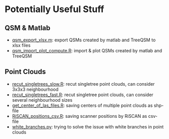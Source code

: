 # Potentially Useful Stuff

## QSM & Matlab

* <a href = "https://github.com/zoeschindler/misc/blob/main/qsm_export_xlsx.m">qsm_export_xlsx.m</a>: export QSMs created by matlab and TreeQSM to xlsx files<br>
* <a href = "https://github.com/zoeschindler/misc/blob/main/qsm_import_plot_compute.R">qsm_import_plot_compute.R</a>: import & plot QSMs created by matlab and TreeQSM<br>

## Point Clouds

* <a href = "https://github.com/zoeschindler/misc/blob/main/recut_singletrees_slow.R">recut_singletrees_slow.R</a>: recut singletree point clouds, can consider 3x3x3 neighbourhood
* <a href = "https://github.com/zoeschindler/misc/blob/main/recut_singletrees_fast.R">recut_singletrees_fast.R</a>: recut singletree point clouds, can consider several neighbourhood sizes
* <a href = "https://github.com/zoeschindler/misc/blob/main/get_center_of_las_files.R">get_center_of_las_files.R</a>: saving centers of multiple point clouds as shp-file
* <a href = "https://github.com/zoeschindler/misc/blob/main/RiSCAN_positions_csv.R">RiSCAN_positions_csv.R</a>: saving scanner positions by RiSCAN as csv-file
* <a href = "https://github.com/zoeschindler/misc/blob/main/white_branches.py">white_branches.py</a>: trying to solve the issue with white branches in point clouds

